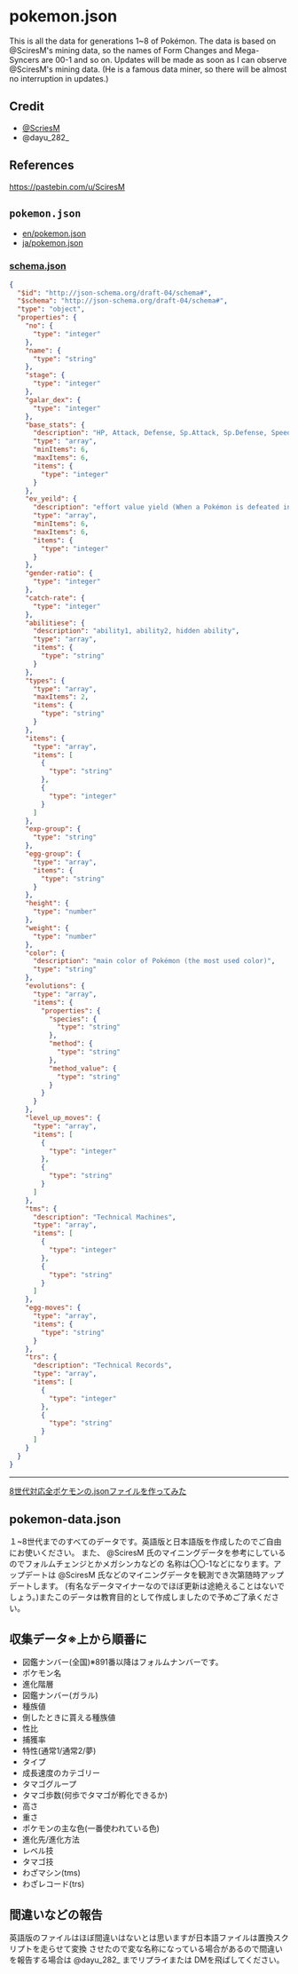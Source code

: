 # pokemon.json

This is all the data for generations 1~8 of Pokémon.
The data is based on @SciresM's mining data, so the names of Form Changes and Mega-Syncers are 00-1 and so on.
Updates will be made as soon as I can observe @SciresM's mining data. (He is a famous data miner, so there will be almost no interruption in updates.)

## Credit
- [@ScriesM](https://twitter.com/sciresm)
- @dayu_282_


## References
https://pastebin.com/u/SciresM


## `pokemon.json`

- [en/pokemon.json](https://github.com/fuyutarow/pokemon.json/blob/master/en/pokemon.json)
- [ja/pokemon.json](https://github.com/fuyutarow/pokemon.json/blob/master/ja/pokemon.json)

### [schema.json](https://github.com/fuyutarow/pokemon.json/blob/master/schema.json)
```json:schema.json
{
  "$id": "http://json-schema.org/draft-04/schema#",
  "$schema": "http://json-schema.org/draft-04/schema#",
  "type": "object",
  "properties": {
    "no": {
      "type": "integer"
    },
    "name": {
      "type": "string"
    },
    "stage": {
      "type": "integer"
    },
    "galar_dex": {
      "type": "integer"
    },
    "base_stats": {
      "description": "HP, Attack, Defense, Sp.Attack, Sp.Defense, Speed",
      "type": "array",
      "minItems": 6,
      "maxItems": 6,
      "items": {
        "type": "integer"
      }
    },
    "ev_yeild": {
      "description": "effort value yield (When a Pokémon is defeated in battle, it will give effort values to the Pokémon that participated in the battle against it)",
      "type": "array",
      "minItems": 6,
      "maxItems": 6,
      "items": {
        "type": "integer"
      }
    },
    "gender-ratio": {
      "type": "integer"
    },
    "catch-rate": {
      "type": "integer"
    },
    "abilitiese": {
      "description": "ability1, ability2, hidden ability",
      "type": "array",
      "items": {
        "type": "string"
      }
    },
    "types": {
      "type": "array",
      "maxItems": 2,
      "items": {
        "type": "string"
      }
    },
    "items": {
      "type": "array",
      "items": [
        {
          "type": "string"
        },
        {
          "type": "integer"
        }
      ]
    },
    "exp-group": {
      "type": "string"
    },
    "egg-group": {
      "type": "array",
      "items": {
        "type": "string"
      }
    },
    "height": {
      "type": "number"
    },
    "weight": {
      "type": "number"
    },
    "color": {
      "description": "main color of Pokémon (the most used color)",
      "type": "string"
    },
    "evolutions": {
      "type": "array",
      "items": {
        "properties": {
          "species": {
            "type": "string"
          },
          "method": {
            "type": "string"
          },
          "method_value": {
            "type": "string"
          }
        }
      }
    },
    "level_up_moves": {
      "type": "array",
      "items": [
        {
          "type": "integer"
        },
        {
          "type": "string"
        }
      ]
    },
    "tms": {
      "description": "Technical Machines",
      "type": "array",
      "items": [
        {
          "type": "integer"
        },
        {
          "type": "string"
        }
      ]
    },
    "egg-moves": {
      "type": "array",
      "items": {
        "type": "string"
      }
    },
    "trs": {
      "description": "Technical Records",
      "type": "array",
      "items": [
        {
          "type": "integer"
        },
        {
          "type": "string"
        }
      ]
    }
  }
}
```

---


[8世代対応全ポケモンの.jsonファイルを作ってみた](https://qiita.com/dayu_282_/items/f03edc0f4266c5d67d69)


## pokemon-data.json
１~8世代までのすべてのデータです。英語版と日本語版を作成したのでご自由にお使いください。
また、 @SciresM 氏のマイニングデータを参考にしているのでフォルムチェンジとかメガシンカなどの
名称は〇〇-1などになります。アップデートは @SciresM 氏などのマイニングデータを観測でき次第随時アップデートします。
(有名なデータマイナーなのでほぼ更新は途絶えることはないでしょう。)またこのデータは教育目的として作成しましたので予めご了承ください。

## 収集データ※上から順番に
- 図鑑ナンバー(全国)※891番以降はフォルムナンバーです。
- ポケモン名
- 進化階層
- 図鑑ナンバー(ガラル)
- 種族値
- 倒したときに貰える種族値
- 性比
- 捕獲率
- 特性(通常1/通常2/夢)
- タイプ
- 成長速度のカテゴリー
- タマゴグループ
- タマゴ歩数(何歩でタマゴが孵化できるか)
- 高さ
- 重さ
- ポケモンの主な色(一番使われている色)
- 進化先/進化方法
- レベル技
- タマゴ技
- わざマシン(tms)
- わざレコード(trs)

## 間違いなどの報告
英語版のファイルはほぼ間違いはないとは思いますが日本語ファイルは置換スクリプトを走らせて変換
させたので変な名称になっている場合があるので間違いを報告する場合は @dayu_282_ までリプライまたは
DMを飛ばしてください。
